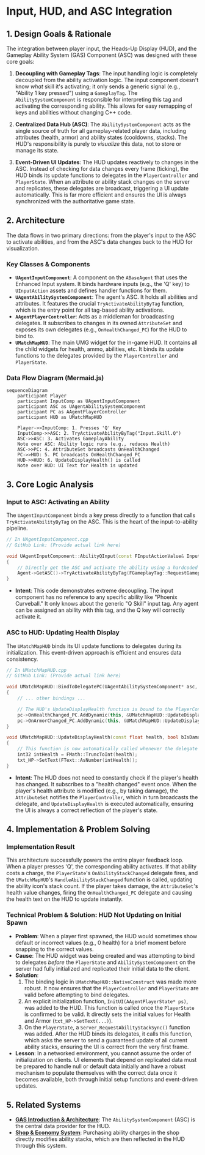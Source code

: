 ﻿# Input, HUD, and ASC Integration

## 1. Design Goals & Rationale

The integration between player input, the Heads-Up Display (HUD), and the Gameplay Ability System (GAS) Component (ASC) was designed with these core goals:

1.  **Decoupling with Gameplay Tags**: The input handling logic is completely decoupled from the ability activation logic. The input component doesn't know *what* skill it's activating; it only sends a generic signal (e.g., "Ability 1 key pressed") using a `GameplayTag`. The `AbilitySystemComponent` is responsible for interpreting this tag and activating the corresponding ability. This allows for easy remapping of keys and abilities without changing C++ code.

2.  **Centralized Data Hub (ASC)**: The `AbilitySystemComponent` acts as the single source of truth for all gameplay-related player data, including attributes (health, armor) and ability states (cooldowns, stacks). The HUD's responsibility is purely to *visualize* this data, not to store or manage its state.

3.  **Event-Driven UI Updates**: The HUD updates reactively to changes in the ASC. Instead of checking for data changes every frame (ticking), the HUD binds its update functions to delegates in the `PlayerController` and `PlayerState`. When an attribute or ability stack changes on the server and replicates, these delegates are broadcast, triggering a UI update automatically. This is far more efficient and ensures the UI is always synchronized with the authoritative game state.

## 2. Architecture

The data flows in two primary directions: from the player's input to the ASC to activate abilities, and from the ASC's data changes back to the HUD for visualization.

### Key Classes & Components

*   **`UAgentInputComponent`**: A component on the `ABaseAgent` that uses the Enhanced Input system. It binds hardware inputs (e.g., the 'Q' key) to `UInputAction` assets and defines handler functions for them.
*   **`UAgentAbilitySystemComponent`**: The agent's ASC. It holds all abilities and attributes. It features the crucial `TryActivateAbilityByTag` function, which is the entry point for all tag-based ability activations.
*   **`AAgentPlayerController`**: Acts as a middleman for broadcasting delegates. It subscribes to changes in its owned `AttributeSet` and exposes its own delegates (e.g., `OnHealthChanged_PC`) for the HUD to bind to.
*   **`UMatchMapHUD`**: The main UMG widget for the in-game HUD. It contains all the child widgets for health, ammo, abilities, etc. It binds its update functions to the delegates provided by the `PlayerController` and `PlayerState`.

### Data Flow Diagram (Mermaid.js)

```mermaid
sequenceDiagram
    participant Player
    participant InputComp as UAgentInputComponent
    participant ASC as UAgentAbilitySystemComponent
    participant PC as AAgentPlayerController
    participant HUD as UMatchMapHUD

    Player->>InputComp: 1. Presses 'Q' Key
    InputComp->>ASC: 2. TryActivateAbilityByTag("Input.Skill.Q")
    ASC->>ASC: 3. Activates GameplayAbility
    Note over ASC: Ability logic runs (e.g., reduces Health)
    ASC->>PC: 4. AttributeSet broadcasts OnHealthChanged
    PC->>HUD: 5. PC broadcasts OnHealthChanged_PC
    HUD->>HUD: 6. UpdateDisplayHealth() is called
    Note over HUD: UI Text for Health is updated
```

## 3. Core Logic Analysis

### Input to ASC: Activating an Ability

The `UAgentInputComponent` binds a key press directly to a function that calls `TryActivateAbilityByTag` on the ASC. This is the heart of the input-to-ability pipeline.

```cpp
// In UAgentInputComponent.cpp
// GitHub Link: (Provide actual link here)

void UAgentInputComponent::AbilityQInput(const FInputActionValue& InputActionValue)
{
    // Directly get the ASC and activate the ability using a hardcoded tag.
	Agent->GetASC()->TryActivateAbilityByTag(FGameplayTag::RequestGameplayTag(FName("Input.Skill.Q")));
}
```
*   **Intent**: This code demonstrates extreme decoupling. The input component has no reference to any specific ability like "Phoenix Curveball." It only knows about the generic "Q Skill" input tag. Any agent can be assigned an ability with this tag, and the Q key will correctly activate it.

### ASC to HUD: Updating Health Display

The `UMatchMapHUD` binds its UI update functions to delegates during its initialization. This event-driven approach is efficient and ensures data consistency.

```cpp
// In UMatchMapHUD.cpp
// GitHub Link: (Provide actual link here)

void UMatchMapHUD::BindToDelegatePC(UAgentAbilitySystemComponent* asc, AAgentPlayerController* pc)
{
    // ... other bindings ...

    // The HUD's UpdateDisplayHealth function is bound to the PlayerController's delegate.
	pc->OnHealthChanged_PC.AddDynamic(this, &UMatchMapHUD::UpdateDisplayHealth);
	pc->OnArmorChanged_PC.AddDynamic(this, &UMatchMapHUD::UpdateDisplayArmor);
}

void UMatchMapHUD::UpdateDisplayHealth(const float health, bool bIsDamage)
{
    // This function is now automatically called whenever the delegate is broadcast.
	int32 intHealth = FMath::TruncToInt(health);
	txt_HP->SetText(FText::AsNumber(intHealth));
}
```
*   **Intent**: The HUD does not need to constantly check if the player's health has changed. It subscribes to a "health changed" event once. When the player's health attribute is modified (e.g., by taking damage), the `AttributeSet` notifies the `PlayerController`, which in turn broadcasts the delegate, and `UpdateDisplayHealth` is executed automatically, ensuring the UI is always a correct reflection of the player's state.

## 4. Implementation & Problem Solving

### Implementation Result

This architecture successfully powers the entire player feedback loop. When a player presses 'Q', the corresponding ability activates. If that ability costs a charge, the `PlayerState`'s `OnAbilityStackChanged` delegate fires, and the `UMatchMapHUD`'s `HandleAbilityStackChanged` function is called, updating the ability icon's stack count. If the player takes damage, the `AttributeSet`'s health value changes, firing the `OnHealthChanged_PC` delegate and causing the health text on the HUD to update instantly.

<!-- [[Video: Full interaction loop - Player uses an ability, takes damage, and the HUD updates in real-time.mp4]] -->

### Technical Problem & Solution: HUD Not Updating on Initial Spawn

*   **Problem**: When a player first spawned, the HUD would sometimes show default or incorrect values (e.g., 0 health) for a brief moment before snapping to the correct values.
*   **Cause**: The HUD widget was being created and was attempting to bind to delegates *before* the `PlayerState` and `AbilitySystemComponent` on the server had fully initialized and replicated their initial data to the client.
*   **Solution**:
    1.  The binding logic in `UMatchMapHUD::NativeConstruct` was made more robust. It now ensures that the `PlayerController` and `PlayerState` are valid before attempting to bind delegates.
    2.  An explicit initialization function, `InitUI(AAgentPlayerState* ps)`, was added to the HUD. This function is called once the `PlayerState` is confirmed to be valid. It directly sets the initial values for Health and Armor (`txt_HP->SetText(...)`).
    3.  On the `PlayerState`, a `Server_RequestAbilityStackSync()` function was added. After the HUD binds its delegates, it calls this function, which asks the server to send a guaranteed update of all current ability stacks, ensuring the UI is correct from the very first frame.
*   **Lesson**: In a networked environment, you cannot assume the order of initialization on clients. UI elements that depend on replicated data must be prepared to handle null or default data initially and have a robust mechanism to populate themselves with the correct data once it becomes available, both through initial setup functions and event-driven updates.

## 5. Related Systems

*   **[GAS Introduction & Architecture](./GAS-Intro.md)**: The `AbilitySystemComponent` (ASC) is the central data provider for the HUD.
*   **[Shop & Economy System](./Shop-Economy.md)**: Purchasing ability charges in the shop directly modifies ability stacks, which are then reflected in the HUD through this system.
